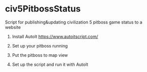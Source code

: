 # civ5PitbossStatus
Script for publishing&amp;updating civilization 5 pitboss game status to a website

1. Install AutoIt https://www.autoitscript.com/

2. Set up your pitboss running

3. Put the pitboss to map view

4. Set up the script and run it with AutoIt
